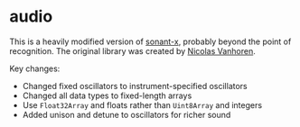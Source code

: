 # audio

This is a heavily modified version of [sonant-x](https://github.com/nicolas-van/sonant-x), probably beyond the point of recognition. The original library was created by [Nicolas Vanhoren](https://github.com/nicolas-van).

Key changes:

- Changed fixed oscillators to instrument-specified oscillators
- Changed all data types to fixed-length arrays
- Use `Float32Array` and floats rather than `Uint8Array` and integers
- Added unison and detune to oscillators for richer sound
